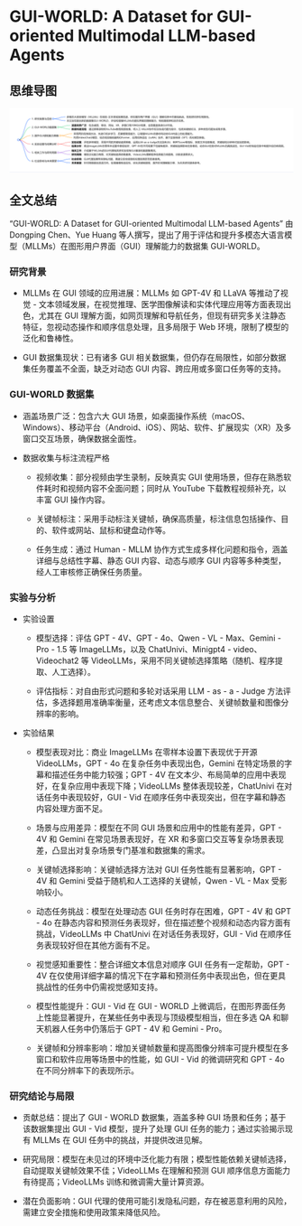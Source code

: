# GUI-WORLD: A Dataset for GUI-oriented Multimodal LLM-based Agents

## 思维导图
![思维导图](/imgs/GUI-WORLD-A-Dataset-for-GUI-oriented-Multimodal-LLM-based-Agents.jpg)

## 全文总结
“GUI-WORLD: A Dataset for GUI-oriented Multimodal LLM-based Agents” 由 Dongping Chen、Yue Huang 等人撰写，提出了用于评估和提升多模态大语言模型（MLLMs）在图形用户界面（GUI）理解能力的数据集 GUI-WORLD。

### 研究背景

- MLLMs 在 GUI 领域的应用进展：MLLMs 如 GPT-4V 和 LLaVA 等推动了视觉 - 文本领域发展，在视觉推理、医学图像解读和实体代理应用等方面表现出色，尤其在 GUI 理解方面，如网页理解和导航任务，但现有研究多关注静态特征，忽视动态操作和顺序信息处理，且多局限于 Web 环境，限制了模型的泛化和鲁棒性。

- GUI 数据集现状：已有诸多 GUI 相关数据集，但仍存在局限性，如部分数据集任务覆盖不全面，缺乏对动态 GUI 内容、跨应用或多窗口任务等的支持。

### GUI-WORLD 数据集

- 涵盖场景广泛：包含六大 GUI 场景，如桌面操作系统（macOS、Windows）、移动平台（Android、iOS）、网站、软件、扩展现实（XR）及多窗口交互场景，确保数据全面性。

- 数据收集与标注流程严格

  - 视频收集：部分视频由学生录制，反映真实 GUI 使用场景，但存在熟悉软件耗时和视频内容不全面问题；同时从 YouTube 下载教程视频补充，以丰富 GUI 操作内容。

  - 关键帧标注：采用手动标注关键帧，确保高质量，标注信息包括操作、目的、软件或网站、鼠标和键盘动作等。

  - 任务生成：通过 Human - MLLM 协作方式生成多样化问题和指令，涵盖详细与总结性字幕、静态 GUI 内容、动态与顺序 GUI 内容等多种类型，经人工审核修正确保任务质量。

### 实验与分析

- 实验设置

  - 模型选择：评估 GPT - 4V、GPT - 4o、Qwen - VL - Max、Gemini - Pro - 1.5 等 ImageLLMs，以及 ChatUnivi、Minigpt4 - video、Videochat2 等 VideoLLMs，采用不同关键帧选择策略（随机、程序提取、人工选择）。

  - 评估指标：对自由形式问题和多轮对话采用 LLM - as - a - Judge 方法评估，多选择题用准确率衡量，还考虑文本信息整合、关键帧数量和图像分辨率的影响。

- 实验结果

  - 模型表现对比：商业 ImageLLMs 在零样本设置下表现优于开源 VideoLLMs，GPT - 4o 在复杂任务中表现出色，Gemini 在特定场景的字幕和描述任务中能力较强；GPT - 4V 在文本少、布局简单的应用中表现好，在复杂应用中表现下降；VideoLLMs 整体表现较差，ChatUnivi 在对话任务中表现较好，GUI - Vid 在顺序任务中表现突出，但在字幕和静态内容处理方面不足。

  - 场景与应用差异：模型在不同 GUI 场景和应用中的性能有差异，GPT - 4V 和 Gemini 在常见场景表现好，在 XR 和多窗口交互等复杂场景表现差，凸显出对复杂场景专门基准和数据集的需求。

  - 关键帧选择影响：关键帧选择方法对 GUI 任务性能有显著影响，GPT - 4V 和 Gemini 受益于随机和人工选择的关键帧，Qwen - VL - Max 受影响较小。

  - 动态任务挑战：模型在处理动态 GUI 任务时存在困难，GPT - 4V 和 GPT - 4o 在静态内容和预测任务表现好，但在描述整个视频和动态内容方面有挑战，VideoLLMs 中 ChatUnivi 在对话任务表现好，GUI - Vid 在顺序任务表现较好但在其他方面有不足。

  - 视觉感知重要性：整合详细文本信息对顺序 GUI 任务有一定帮助，GPT - 4V 在仅使用详细字幕的情况下在字幕和预测任务中表现出色，但在更具挑战性的任务中仍需视觉感知支持。

  - 模型性能提升：GUI - Vid 在 GUI - WORLD 上微调后，在图形界面任务上性能显著提升，在某些任务中表现与顶级模型相当，但在多选 QA 和聊天机器人任务中仍落后于 GPT - 4V 和 Gemini - Pro。

  - 关键帧和分辨率影响：增加关键帧数量和提高图像分辨率可提升模型在多窗口和软件应用等场景中的性能，如 GUI - Vid 的微调研究和 GPT - 4o 在不同分辨率下的表现所示。

### 研究结论与局限

- 贡献总结：提出了 GUI - WORLD 数据集，涵盖多种 GUI 场景和任务；基于该数据集提出 GUI - Vid 模型，提升了处理 GUI 任务的能力；通过实验揭示现有 MLLMs 在 GUI 任务中的挑战，并提供改进见解。

- 研究局限：模型在未见过的环境中泛化能力有限；模型性能依赖关键帧选择，自动提取关键帧效果不佳；VideoLLMs 在理解和预测 GUI 顺序信息方面能力有待提高；VideoLLMs 训练和微调需大量计算资源。

- 潜在负面影响：GUI 代理的使用可能引发隐私问题，存在被恶意利用的风险，需建立安全措施和使用政策来降低风险。
